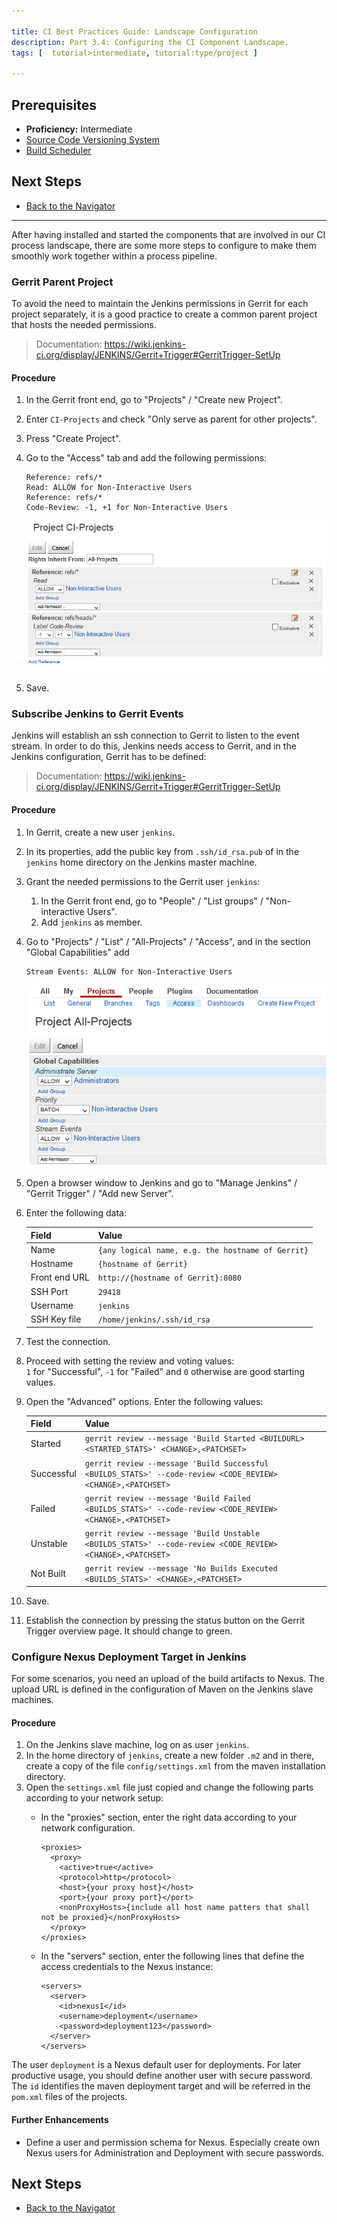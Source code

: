```yaml
---

title: CI Best Practices Guide: Landscape Configuration
description: Part 3.4: Configuring the CI Component Landscape.
tags: [  tutorial>intermediate, tutorial:type/project ]

---
```


## Prerequisites  

  - **Proficiency:** Intermediate
  - [Source Code Versioning System](http://go.sap.com/developer/tutorials/ci-best-practices-scm.html)
  - [Build Scheduler](http://go.sap.com/developer/tutorials/ci-best-practices-build.html)

## Next Steps

  - [Back to the Navigator](http://go.sap.com/developer/tutorials/ci-best-practices-intro.html)
  
---


After having installed and started the components that are involved in our CI process landscape, there are some more steps to configure to make them smoothly work together within a process pipeline.


### Gerrit Parent Project

To avoid the need to maintain the Jenkins permissions in Gerrit for each project separately, it is a good practice to create a common parent project that hosts the needed permissions.  
> Documentation: https://wiki.jenkins-ci.org/display/JENKINS/Gerrit+Trigger#GerritTrigger-SetUp

#### Procedure

1. In the Gerrit front end, go to "Projects" / "Create new Project". 
2. Enter `CI-Projects` and check "Only serve as parent for other projects".
3. Press "Create Project".
4. Go to the "Access" tab and add the following permissions: 

   ```
   Reference: refs/*   
   Read: ALLOW for Non-Interactive Users   
   Reference: refs/*   
   Code-Review: -1, +1 for Non-Interactive Users
   ```

   ![Project Permissions](landscape-1.png)

5. Save.


### Subscribe Jenkins to Gerrit Events

Jenkins will establish an ssh connection to Gerrit to listen to the event stream. In order to do this, Jenkins needs access to Gerrit, and in the Jenkins configuration, Gerrit has to be defined:  
> Documentation: https://wiki.jenkins-ci.org/display/JENKINS/Gerrit+Trigger#GerritTrigger-SetUp

#### Procedure

1. In Gerrit, create a new user `jenkins`. 
2. In its properties, add the public key from `.ssh/id_rsa.pub` of in the `jenkins` home directory on the Jenkins master machine.
3. Grant the needed permissions to the Gerrit user `jenkins`:
   1. In the Gerrit front end, go to "People" / "List groups" / "Non-interactive Users". 
   2. Add `jenkins` as member.
       
4. Go to "Projects" / "List" / "All-Projects" / "Access", and in the section "Global Capabilities"  add 

   ```
   Stream Events: ALLOW for Non-Interactive Users
   ```  

   ![Project Permissions](landscape-2.png)
5. Open a browser window to Jenkins and go to "Manage Jenkins" / "Gerrit Trigger" / "Add new Server".
6. Enter the following data:
  
   | Field | Value |
   | --- | ------------------------------------------------------------------------- |
   | Name | `{any logical name, e.g. the hostname of Gerrit}` |
   | Hostname | `{hostname of Gerrit}` |
   | Front end URL | `http://{hostname of Gerrit}:8080` |
   | SSH Port | `29418` |
   | Username | `jenkins` | 
   | SSH Key file | `/home/jenkins/.ssh/id_rsa` |
        
7. Test the connection.
8. Proceed with setting the review and voting values:  
   `1` for "Successful", `-1` for "Failed" and `0` otherwise are good starting values.
9. Open the "Advanced" options. Enter the following values:
  
   | Field | Value |
   | --- | ------------------------------------------------------------------------- |
   | Started | `gerrit review --message 'Build Started <BUILDURL> <STARTED_STATS>' <CHANGE>,<PATCHSET>` |
   | Successful | `gerrit review --message 'Build Successful <BUILDS_STATS>' --code-review <CODE_REVIEW> <CHANGE>,<PATCHSET>` |
   | Failed | `gerrit review --message 'Build Failed <BUILDS_STATS>' --code-review <CODE_REVIEW> <CHANGE>,<PATCHSET>` |
   | Unstable | `gerrit review --message 'Build Unstable <BUILDS_STATS>' --code-review <CODE_REVIEW> <CHANGE>,<PATCHSET>` |
   | Not Built | `gerrit review --message 'No Builds Executed <BUILDS_STATS>' <CHANGE>,<PATCHSET>` |    
 
10. Save.
11. Establish the connection by pressing the status button on the Gerrit Trigger overview page. It should change to green.


### Configure Nexus Deployment Target in Jenkins

For some scenarios, you need an upload of the build artifacts to Nexus. The upload URL is defined in the configuration of Maven on the Jenkins slave machines.

#### Procedure

1. On the Jenkins slave machine, log on as user `jenkins`.
2. In the home directory of `jenkins`, create a new folder `.m2` and in there, create a copy of the file `config/settings.xml` from the maven installation directory.
3. Open the `settings.xml` file just copied and change the following parts according to your network setup:
   - In the "proxies" section, enter the right data according to your network configuration.
   
     ```
     <proxies>
       <proxy>
         <active>true</active>
         <protocol>http</protocol>
         <host>{your proxy host}</host>
         <port>{your proxy port}</port>
         <nonProxyHosts>{include all host name patters that shall not be proxied}</nonProxyHosts>
       </proxy>
     </proxies>
     ```
     
   - In the "servers" section, enter the following lines that define the access credentials to the Nexus instance:
   
     ```
     <servers>
       <server>
         <id>nexus1</id>
         <username>deployment</username>
         <password>deployment123</password>
       </server>
     </servers>
     ```
         
The user `deployment` is a Nexus default user for deployments. For later productive usage, you should define another user with secure password. The `id` identifies the maven deployment target and will be referred in the `pom.xml` files of the projects.


#### Further Enhancements

  - Define a user and permission schema for Nexus. Especially create own Nexus users for Administration and Deployment with secure passwords.


## Next Steps

  - [Back to the Navigator](http://go.sap.com/developer/tutorials/ci-best-practices-intro.html)
